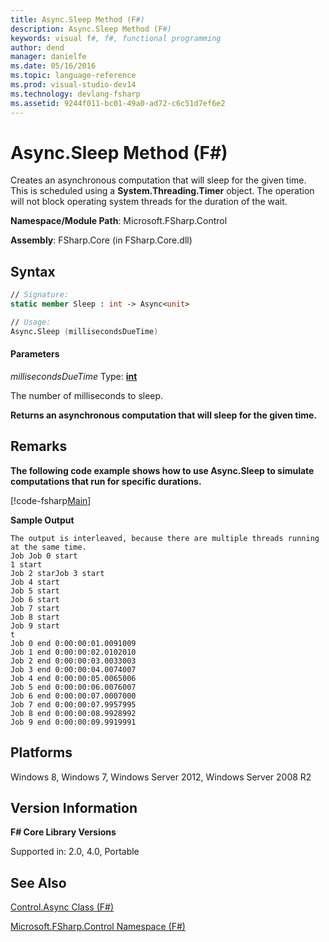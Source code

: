 ```yaml
---
title: Async.Sleep Method (F#)
description: Async.Sleep Method (F#)
keywords: visual f#, f#, functional programming
author: dend
manager: danielfe
ms.date: 05/16/2016
ms.topic: language-reference
ms.prod: visual-studio-dev14
ms.technology: devlang-fsharp
ms.assetid: 9244f011-bc01-49a0-ad72-c6c51d7ef6e2 
---
```


# Async.Sleep Method (F#)

Creates an asynchronous computation that will sleep for the given time. This is scheduled using a **System.Threading.Timer** object. The operation will not block operating system threads for the duration of the wait.

**Namespace/Module Path**: Microsoft.FSharp.Control

**Assembly**: FSharp.Core (in FSharp.Core.dll)

## Syntax

```fsharp
// Signature:
static member Sleep : int -> Async<unit>

// Usage:
Async.Sleep (millisecondsDueTime)
```

#### Parameters

*millisecondsDueTime*
Type: **[int](https://msdn.microsoft.com/library/025d5455-3622-4ea5-9573-3ecbd4ee1375)**

The number of milliseconds to sleep.

**Returns an asynchronous computation that will sleep for the given time.**

## Remarks

**The following code example shows how to use Async.Sleep to simulate computations that run for specific durations.**

[!code-fsharp[Main](snippets/fsasyncapis/snippet6.fs)]

**Sample Output**

```
The output is interleaved, because there are multiple threads running at the same time.
Job Job 0 start
1 start
Job 2 starJob 3 start
Job 4 start
Job 5 start
Job 6 start
Job 7 start
Job 8 start
Job 9 start
t
Job 0 end 0:00:00:01.0091009
Job 1 end 0:00:00:02.0102010
Job 2 end 0:00:00:03.0033003
Job 3 end 0:00:00:04.0074007
Job 4 end 0:00:00:05.0065006
Job 5 end 0:00:00:06.0076007
Job 6 end 0:00:00:07.0007000
Job 7 end 0:00:00:07.9957995
Job 8 end 0:00:00:08.9928992
Job 9 end 0:00:00:09.9919991
```

## Platforms

Windows 8, Windows 7, Windows Server 2012, Windows Server 2008 R2

## Version Information

**F# Core Library Versions**

Supported in: 2.0, 4.0, Portable

## See Also

[Control.Async Class &#40;F&#35;&#41;](Control.Async-Class-%5BFSharp%5D.md)

[Microsoft.FSharp.Control Namespace &#40;F&#35;&#41;](Microsoft.FSharp.Control-Namespace-%5BFSharp%5D.md)

